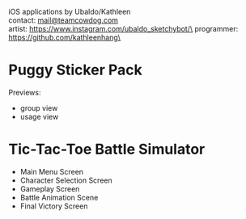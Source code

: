 iOS applications by Ubaldo/Kathleen\
contact: mail@teamcowdog.com\
artist: https://www.instagram.com/ubaldo_sketchybot/\
programmer: https://github.com/kathleenhang\

# Puggy Sticker Pack

Previews:

- group view
- usage view

# Tic-Tac-Toe Battle Simulator
- Main Menu Screen
- Character Selection Screen
- Gameplay Screen
- Battle Animation Scene
- Final Victory Screen
